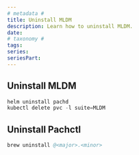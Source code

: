 ```yaml
---
# metadata # 
title: Uninstall MLDM
description: Learn how to uninstall MLDM.
date: 
# taxonomy #
tags: 
series:
seriesPart:
---
```


## Uninstall MLDM

```s
helm uninstall pachd 
kubectl delete pvc -l suite=MLDM 
```

## Uninstall Pachctl 

```s
brew uninstall @<major>.<minor>
```